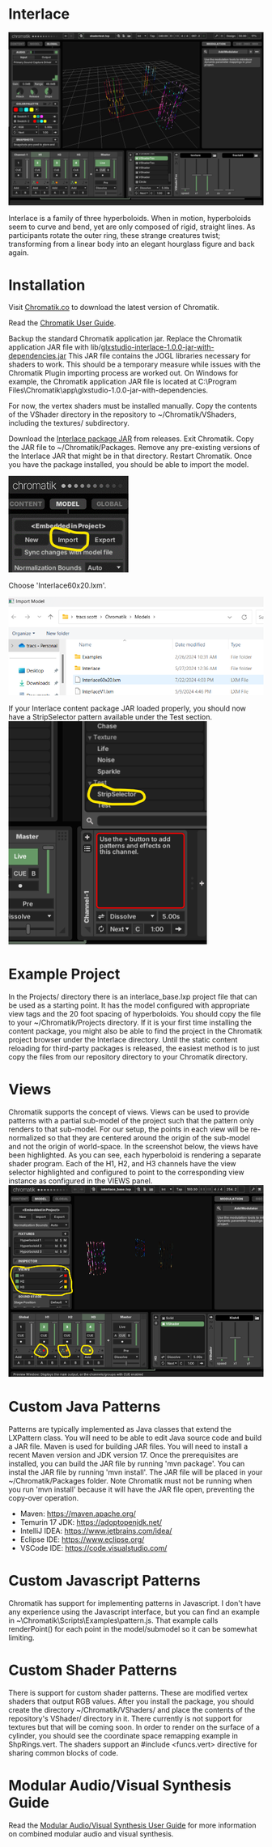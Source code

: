 Interlace
========

![Interlace](/assets/InterlaceChromatik.png)

Interlace is a family of three hyperboloids. When in motion, hyperboloids seem to curve and bend, yet are only composed of rigid, straight lines. As participants rotate the outer ring, these strange creatures twist; transforming from a linear body into an elegant hourglass figure and back again.

Installation
=============

Visit [Chromatik.co](https://chromatik.co) to download the latest version of Chromatik.

Read the [Chromatik User Guide](https://chromatik.co/guide).

Backup the standard Chromatik application jar.  Replace the Chromatik application JAR file with lib/[glxstudio-interlace-1.0.0-jar-with-dependencies.jar](lib%2Fglxstudio-interlace-1.0.0-jar-with-dependencies.jar)
This JAR file contains the JOGL libraries necessary for shaders to work.  This should be a temporary measure while issues with the Chromatik Plugin importing process are worked out.
On Windows for example, the Chromatik application JAR file is located at C:\Program Files\Chromatik\app\glxstudio-1.0.0-jar-with-dependencies.

For now, the vertex shaders must be installed manually. Copy the contents of the VShader directory in the repository
to ~/Chromatik/VShaders, including the textures/ subdirectory.

Download the [Interlace package JAR](https://github.com/lookinguparts/Interlace/releases) from releases.  Exit Chromatik.  Copy the JAR
file to ~/Chromatik/Packages.  Remove any pre-existing versions of the Interlace JAR that might be in that directory.  Restart Chromatik.  Once you have the package installed, you should be able to import the model.


![Import](/assets/modelimport.gif)

Choose 'Interlace60x20.lxm'.

![Import2](/assets/modelimport2.png)

If your Interlace content package JAR loaded properly, you should now have a
StripSelector pattern available under the Test section.
![StripSelector](/assets/stripselector.png)

Example Project
================
In the Projects/ directory there is an interlace_base.lxp project file that can be
used as a starting point.  It has the model configured with appropriate view tags and the 
20 foot spacing of hyperboloids.  You should copy the file to your ~/Chromatik/Projects directory.
If it is your first time installing the content package, you might also be able to find the
project in the Chromatik project browser under the Interlace directory.  Until the static content reloading
for third-party packages is released, the easiest method is to just copy the files from our
repository directory to your Chromatik directory.

Views
=======
Chromatik supports the concept of views.  Views can be used to provide patterns with a partial sub-model of the project
such that the pattern only renders to that sub-model.  For our setup, the points in each view will be re-normalized so that
they are centered around the origin of the sub-model and not the origin of world-space. In the screenshot below, the views
have been highlighted.  As you can see, each hyperboloid is rendering a separate shader program.  Each of the H1, H2, and H3
channels have the view selector highlighted and configured to point to the corresponding
view instance as configured in the VIEWS panel.
[![Views](/assets/viewconfig.png)](assets/viewconfig.png)


Custom Java Patterns
====================
Patterns are typically implemented as Java classes that extend the LXPattern class.
You will need to be able to edit Java source code and build a JAR file.  Maven is used
for building JAR files.  You will need to install a recent Maven version and JDK version 17.
Once the prerequisites are installed, you can build the JAR file by running 'mvn package'.
You can instal the JAR file by running 'mvn install'.  The JAR file will be placed in your
~/Chromatik/Packages folder.  Note Chromatik must not be running when you run 'mvn install' 
because it will have the JAR file open, preventing the copy-over operation.

* Maven: https://maven.apache.org/
* Temurin 17 JDK: https://adoptopenjdk.net/
* IntelliJ IDEA: https://www.jetbrains.com/idea/
* Eclipse IDE: https://www.eclipse.org/
* VSCode IDE: https://code.visualstudio.com/

Custom Javascript Patterns
==========================
Chromatik has support for implementing patterns in Javascript.  I don't have any experience
using the Javascript interface, but you can find an example in ~\Chromatik\Scripts\Examples\pattern.js.
That example calls renderPoint() for each point in the model/submodel so it can be somewhat limiting.


Custom Shader Patterns
======================
There is support for custom shader patterns.  These are modified vertex shaders that output RGB values.
After you install the package, you should create the directory ~/Chromatik/VShaders/ and place the contents of the repository's VShader/ directory in it.  There currently is not
support for textures but that will be coming soon.  In order to render on the surface of a cylinder, you should
see the coordinate space remapping example in ShpRings.vert.  The shaders support an #include <funcs.vert> directive for sharing
common blocks of code.


Modular Audio/Visual Synthesis Guide
====================================
Read the [Modular Audio/Visual Synthesis User Guide](ModularAudio.md) for more information on combined modular audio and visual synthesis.

